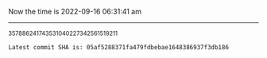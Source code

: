 Now the time is 2022-09-16 06:31:41 am

---

<small>357886241743531040227342561519211</small>

```txt
Latest commit SHA is: 05af5288371fa479fdbebae1648386937f3db186
```
